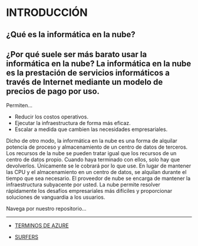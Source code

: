 # INTRODUCCIÓN 
## ¿Qué es la informática en la nube?
¿Por qué suele ser más barato usar la informática en la nube?
La informática en la nube es la prestación de servicios informáticos a través de Internet mediante un modelo de precios de pago por uso.
---
Permiten...

* Reducir los costos operativos.
* Ejecutar la infraestructura de forma más eficaz.
* Escalar a medida que cambien las necesidades empresariales.


Dicho de otro modo, la informática en la nube es una forma de alquilar potencia de proceso y almacenamiento de un centro de datos de terceros. Los recursos de la nube se pueden tratar igual que los recursos de un centro de datos propio. Cuando haya terminado con ellos, solo hay que devolverlos. Únicamente se le cobrará por lo que use. En lugar de mantener las CPU y el almacenamiento en un centro de datos, se alquilan durante el tiempo que sea necesario. El proveedor de nube se encarga de mantener la infraestructura subyacente por usted. La nube permite resolver rápidamente los desafíos empresariales más difíciles y proporcionar soluciones de vanguardia a los usuarios.

Navega por nuestro repositorio...


---

- [TERMINOS DE AZURE](https://github.com/XimeMael/RETO-1-MASTER/blob/main/Anythingextensionmd/SURFERS/AZURE.md)

- [SURFERS](https://github.com/XimeMael/RETO-1-MASTER/blob/main/Anythingextensionmd/SURFERS/SURFERS.md)